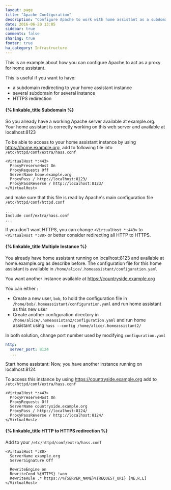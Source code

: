 ```yaml
---
layout: page
title: "Apache Configuration"
description: "Configure Apache to work with home assistant as a subdomain"
date: 2016-06-20 13:05
sidebar: true
comments: false
sharing: true
footer: true
ha_category: Infrastructure
---
```


This is an example about how you can configure Apache to act as a proxy for home assistant.

This is useful if you want to have:

 * a subdomain redirecting to your home assistant instance
 * several subdomain for several instance
 * HTTPS redirection

#### {% linkable_title Subdomain %}

So you already have a working Apache server available at example.org.
Your home assistant is correctly working on this web server and available at localhost:8123

To be able to access to your home assistant instance by using https://home.example.org, add to following file into `/etc/httpd/conf/extra/hass.conf`

```text
<VirtualHost *:443>
  ProxyPreserveHost On
  ProxyRequests Off
  ServerName home.example.org
  ProxyPass / http://localhost:8123/
  ProxyPassReverse / http://localhost:8123/
</VirtualHost>
```

and make sure that this file is read by Apache's main configuration file `/etc/httpd/conf/httpd.conf`

```text
...
Include conf/extra/hass.conf
...
```

If you don't want HTTPS, you can change `<VirtualHost *:443>` to `<VirtualHost *:80>` or better consider redirecting all HTTP to HTTPS.


#### {% linkable_title Multiple Instance %}

You already have home assistant running on localhost:8123 and available at home.example.org as describe before.
The configuration file for this home assistant is available in `/home/alice/.homeassistant/configuration.yaml`

You want another instance available at https://countryside.example.org

You can either :
 * Create a new user, `bob`, to hold the configuration file in `/home/bob/.homeassistant/configuration.yaml` and run home assistant as this new user
 * Create another configuration directory in `/home/alice/.homeassistan2/configuration.yaml` and run home assistant using `hass --config /home/alice/.homeassistant2/`

In both solution, change port number used by modifying `configuration.yaml`

```yaml
http:
  server_port: 8124
  ...
```

Start home assistant: Now, you have another instance running on localhost:8124

To access this instance by using https://countryside.example.org add to `/etc/httpd/conf/extra/hass.conf`

```text
<VirtualHost *:443>
  ProxyPreserveHost On
  ProxyRequests Off
  ServerName countryside.example.org
  ProxyPass / http://localhost:8124/
  ProxyPassReverse / http://localhost:8124/
</VirtualHost>
```

#### {% linkable_title HTTP to HTTPS redirection %}

Add to your `/etc/httpd/conf/extra/hass.conf`

```text
<VirtualHost *:80>
  ServerName example.org
  ServerSignature Off

  RewriteEngine on
  RewriteCond %{HTTPS} !=on
  RewriteRule .* https://%{SERVER_NAME}%{REQUEST_URI} [NE,R,L]
</VirtualHost>
```
